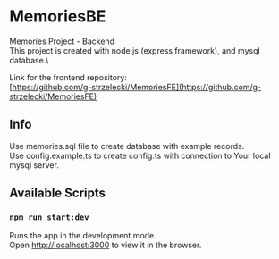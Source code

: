 # MemoriesBE
Memories Project - Backend\
This project is created with node.js (express framework), and mysql database.\

Link for the frontend repository:\
 [https://github.com/g-strzelecki/MemoriesFE](https://github.com/g-strzelecki/MemoriesFE) 

## Info

Use memories.sql file to create database with example records.\
Use config.example.ts to create config.ts with connection to Your local mysql server. 

## Available Scripts

### `npm run start:dev`

Runs the app in the development mode.\
Open [http://localhost:3000](http://localhost:3000) to view it in the browser.
